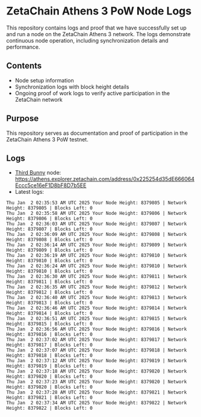 # ZetaChain Athens 3 PoW Node Logs
This repository contains logs and proof that we have successfully set up and run a node on the ZetaChain Athens 3 network. The logs demonstrate continuous node operation, including synchronization details and performance.

## Contents
- Node setup information
- Synchronization logs with block height details
- Ongoing proof of work logs to verify active participation in the ZetaChain network

## Purpose
This repository serves as documentation and proof of participation in the ZetaChain Athens 3 PoW testnet.

## Logs

- [Third Bunny](https://thirdbunny.xyz/) node: https://athens.explorer.zetachain.com/address/0x225254d35dE666064Eccc5ce16eF1D8bF8D7b5EE
- Latest logs:
```
Thu Jan  2 02:35:53 AM UTC 2025 Your Node Height: 8379805 | Network Height: 8379805 | Blocks Left: 0
Thu Jan  2 02:35:58 AM UTC 2025 Your Node Height: 8379806 | Network Height: 8379806 | Blocks Left: 0
Thu Jan  2 02:36:03 AM UTC 2025 Your Node Height: 8379807 | Network Height: 8379807 | Blocks Left: 0
Thu Jan  2 02:36:09 AM UTC 2025 Your Node Height: 8379808 | Network Height: 8379808 | Blocks Left: 0
Thu Jan  2 02:36:14 AM UTC 2025 Your Node Height: 8379809 | Network Height: 8379809 | Blocks Left: 0
Thu Jan  2 02:36:19 AM UTC 2025 Your Node Height: 8379810 | Network Height: 8379810 | Blocks Left: 0
Thu Jan  2 02:36:24 AM UTC 2025 Your Node Height: 8379810 | Network Height: 8379810 | Blocks Left: 0
Thu Jan  2 02:36:30 AM UTC 2025 Your Node Height: 8379811 | Network Height: 8379811 | Blocks Left: 0
Thu Jan  2 02:36:35 AM UTC 2025 Your Node Height: 8379812 | Network Height: 8379812 | Blocks Left: 0
Thu Jan  2 02:36:40 AM UTC 2025 Your Node Height: 8379813 | Network Height: 8379813 | Blocks Left: 0
Thu Jan  2 02:36:46 AM UTC 2025 Your Node Height: 8379814 | Network Height: 8379814 | Blocks Left: 0
Thu Jan  2 02:36:51 AM UTC 2025 Your Node Height: 8379815 | Network Height: 8379815 | Blocks Left: 0
Thu Jan  2 02:36:56 AM UTC 2025 Your Node Height: 8379816 | Network Height: 8379816 | Blocks Left: 0
Thu Jan  2 02:37:02 AM UTC 2025 Your Node Height: 8379817 | Network Height: 8379817 | Blocks Left: 0
Thu Jan  2 02:37:07 AM UTC 2025 Your Node Height: 8379818 | Network Height: 8379818 | Blocks Left: 0
Thu Jan  2 02:37:12 AM UTC 2025 Your Node Height: 8379819 | Network Height: 8379819 | Blocks Left: 0
Thu Jan  2 02:37:18 AM UTC 2025 Your Node Height: 8379820 | Network Height: 8379820 | Blocks Left: 0
Thu Jan  2 02:37:23 AM UTC 2025 Your Node Height: 8379820 | Network Height: 8379820 | Blocks Left: 0
Thu Jan  2 02:37:28 AM UTC 2025 Your Node Height: 8379821 | Network Height: 8379821 | Blocks Left: 0
Thu Jan  2 02:37:34 AM UTC 2025 Your Node Height: 8379822 | Network Height: 8379822 | Blocks Left: 0
```
